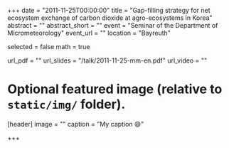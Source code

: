 +++
date = "2011-11-25T00:00:00"
title = "Gap-filling strategy for net ecosystem exchange of carbon dioxide at agro-ecosystems in Korea"
abstract = ""
abstract_short = ""
event = "Seminar of the Department of Micrometeorology"
event_url = ""
location = "Bayreuth"

selected = false
math = true

url_pdf = ""
url_slides = "/talk/2011-11-25-mm-en.pdf"
url_video = ""

# Optional featured image (relative to `static/img/` folder).
[header]
image = ""
caption = "My caption :smile:"

+++

